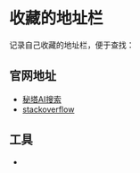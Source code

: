 # 收藏的地址栏

记录自己收藏的地址栏，便于查找：

## 官网地址

- [秘塔AI搜索](https://metaso.cn/)
- [stackoverflow](https://stackoverflow.org.cn/)

## 工具

- 